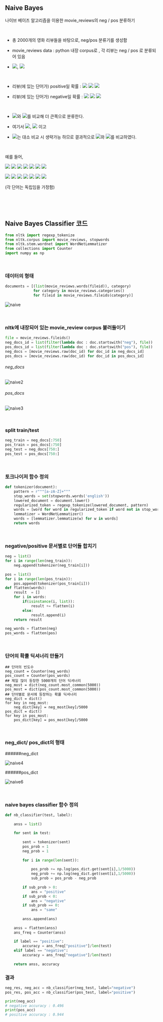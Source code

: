 ## Naive Bayes 
나이브 베이즈 알고리즘을 이용한 movie_reviews의 neg / pos 분류하기

<br/>

- 총 2000개의 영화 리뷰들을 바탕으로, neg/pos 분류기를 생성함  

- movie_reviews data : python 내장 corpus로 , 각 리뷰는 neg / pos 로 분류되어 있음  

- <img src="https://latex.codecogs.com/svg.latex?\Large&space;N_{pos}=1000">, <img src="https://latex.codecogs.com/svg.latex?\Large&space;N_{neg}=1000">

<br/>

* 리뷰(에 있는 단어가) positive일 확률 : 
<img src="https://latex.codecogs.com/svg.latex?P(pos|words)=P(words|pos)"> <img src="https://latex.codecogs.com/svg.latex?\times"> <img src="https://latex.codecogs.com/svg.latex?P(pos)/P(words)">

* 리뷰(에 있는 단어가) negative일 확률 : 
<img src="https://latex.codecogs.com/svg.latex?P(neg|words)=P(words|neg)"> <img src="https://latex.codecogs.com/svg.latex?\times"> <img src="https://latex.codecogs.com/svg.latex?P(neg)/P(words)">

<br/>

* <img src="https://latex.codecogs.com/svg.latex?P(pos|words)">와 <img src="https://latex.codecogs.com/svg.latex?P(neg|words)">를 비교해 더 큰쪽으로 분류한다.  

* 여기서 <img src="https://latex.codecogs.com/svg.latex?P(pos)=1000/2000=1/2">, <img src="https://latex.codecogs.com/svg.latex?P(neg)=1000/2000=1/2"> 이고  

* <img src="https://latex.codecogs.com/svg.latex?P(words)">는 대소 비교 시 생략가능 하므로 결과적으로 <img src="https://latex.codecogs.com/svg.latex?P(words|pos)">와 <img src="https://latex.codecogs.com/svg.latex?(words|neg)">를 비교하였다.    

<br/>

예를 들어,  

<img src="https://latex.codecogs.com/svg.latex?P(w_1,w_2,\cdot\cdot\cdot,w_n|pos)=P(w_1|pos)"> <img src="https://latex.codecogs.com/svg.latex?\times"> <img src="https://latex.codecogs.com/svg.latex?P(w_2|pos)">
<img src="https://latex.codecogs.com/svg.latex?\times"> <img src="https://latex.codecogs.com/svg.latex?\cdot\cdot\cdot"> <img src="https://latex.codecogs.com/svg.latex?\times"> <img src="https://latex.codecogs.com/svg.latex?P(w_n|pos)">

<img src="https://latex.codecogs.com/svg.latex?P(w_1,w_2,\cdot\cdot\cdot,w_n|neg)=P(w_1|neg)"> <img src="https://latex.codecogs.com/svg.latex?\times"> <img src="https://latex.codecogs.com/svg.latex?P(w_2|neg)">
<img src="https://latex.codecogs.com/svg.latex?\times"> <img src="https://latex.codecogs.com/svg.latex?\cdot\cdot\cdot"> <img src="https://latex.codecogs.com/svg.latex?\times"> <img src="https://latex.codecogs.com/svg.latex?P(w_n|neg)">

(각 단어는 독립임을 가정함)

<br/>
<br/>
<br/>

## Naive Bayes Classifier 코드


```python
from nltk import regexp_tokenize
from nltk.corpus import movie_reviews, stopwords
from nltk.stem.wordnet import WordNetLemmatizer
from collections import Counter
import numpy as np
```

<br/>

### 데이터의 형태
```python
documents = [(list(movie_reviews.words(fileid)), category)
             for category in movie_reviews.categories()
             for fileid in movie_reviews.fileids(category)]
```

![naive](https://user-images.githubusercontent.com/37234822/60964731-0e597b80-a34f-11e9-8668-27db0ad1725e.png)

<br/>

### nltk에 내장되어 있는 movie_review corpus 불러들이기
```python
file = movie_reviews.fileids()
neg_docs_id = list(filter(lambda doc : doc.startswith("neg"), file))
pos_docs_id = list(filter(lambda doc : doc.startswith("pos"), file))
neg_docs = [movie_reviews.raw(doc_id) for doc_id in neg_docs_id]
pos_docs = [movie_reviews.raw(doc_id) for doc_id in pos_docs_id]
```

###### neg_docs
![naive2](https://user-images.githubusercontent.com/37234822/60964778-2e893a80-a34f-11e9-932b-22e97fa36686.png)

###### pos_docs
![naive3](https://user-images.githubusercontent.com/37234822/60964779-2f21d100-a34f-11e9-8231-988a0eacf568.png)


<br/>

### split train/test

```python
neg_train = neg_docs[:750]
pos_train = pos_docs[:750]
neg_test = neg_docs[750:]
pos_test = pos_docs[750:]
```

<br/>

### 토크나이저 함수 정의

```python
def tokenizer(document):
    pattern = r"""[a-zA-Z]+"""
    stop_words = set(stopwords.words('english'))
    lowered_document = document.lower()
    regularized_token = regexp_tokenize(lowered_document, pattern)
    words = [word for word in regularized_token if word not in stop_words]
    lemmatizer = WordNetLemmatizer()
    words = [lemmatizer.lemmatize(w) for w in words]
    return words
```

<br/>

### negative/positive 문서별로 단어들 합치기

```python
neg = list()
for i in range(len(neg_train)):
    neg.append(tokenizer(neg_train[i]))
    
pos = list()
for i in range(len(pos_train)):
    pos.append(tokenizer(pos_train[i]))
def flatten(words):
    result  = []
    for i in words:
        if(isinstance(i, list)):
            result += flatten(i)
        else:
            result.append(i)
    return result
    
neg_words = flatten(neg)
pos_words = flatten(pos)
```

<br/>

### 단어의 확률 딕셔너리 만들기
```{python, comment=""}
## 단어의 빈도수 
neg_count = Counter(neg_words)
pos_count = Counter(pos_words)
## 제일 많이 등장한 5000개의 단어 딕셔너리
neg_most = dict(neg_count.most_common(5000))
pos_most = dict(pos_count.most_common(5000))
## 단어별로 문서에 등장하는 확률 딕셔너리
neg_dict = dict()
for key in neg_most:
    neg_dict[key] = neg_most[key]/5000
pos_dict = dict()
for key in pos_most:
    pos_dict[key] = pos_most[key]/5000
```

<br/>

### neg_dict/ pos_dict의 형태

######neg_dict  

![naive4](https://user-images.githubusercontent.com/37234822/60964847-5aa4bb80-a34f-11e9-9c92-38d0d4f61c48.png)


######pos_dict  

![naive6](https://user-images.githubusercontent.com/37234822/60964848-5aa4bb80-a34f-11e9-8129-245aa0426d7a.png)

<br/>

### naive bayes classifier 함수 정의
```python
def nb_classifier(test, label):
    
    anss = list()
    
    for sent in test:
        
        sent = tokenizer(sent)
        pos_prob = 1
        neg_prob = 1
        
        for i in range(len(sent)):  
         
            pos_prob += np.log(pos_dict.get(sent[i],1/5000))        
            neg_prob += np.log(neg_dict.get(sent[i],1/5000))
            sub_prob = pos_prob - neg_prob
    
        if sub_prob > 0:
            ans = "positive"
        if sub_prob < 0:
            ans = "negative"
        if sub_prob == 0:
            ans = "same"
            
        anss.append(ans)
    
    anss = flatten(anss)
    ans_freq = Counter(anss)
    
    if label == "positive":
        accuracy = ans_freq["positive"]/len(test)
    elif label == "negative":
        accuracy = ans_freq["negative"]/len(test)
        
    return anss, accuracy
```


### 결과
```python
neg_res, neg_acc = nb_classifier(neg_test, label="negative")
pos_res, pos_acc = nb_classifier(pos_test, label="positive")
```

```python
print(neg_acc)
# negative accuracy : 0.496
print(pos_acc)
# positive accuracy : 0.944
```

